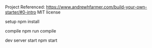 Project
Referenced:
https://www.andrewhfarmer.com/build-your-own-starter/#0-intro
MIT license

setup
npm install

compile
npm run compile

dev server start
npm start
